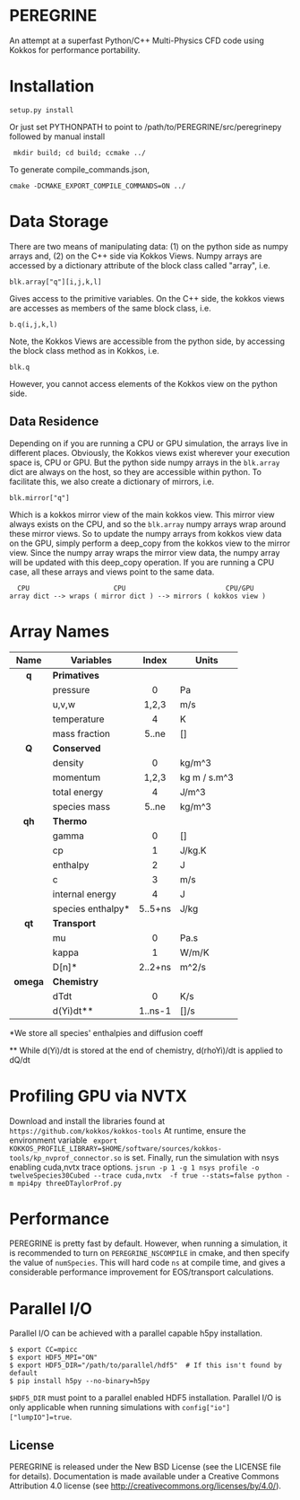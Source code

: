 # PEREGRINE

An attempt at a superfast Python/C++ Multi-Physics CFD code using Kokkos for performance portability. 


# Installation


``` setup.py install ```

Or just set PYTHONPATH to point to /path/to/PEREGRINE/src/peregrinepy
followed by manual install

``` mkdir build; cd build; ccmake ../```

To generate compile_commands.json, 

``` cmake -DCMAKE_EXPORT_COMPILE_COMMANDS=ON ../ ```


# Data Storage

There are two means of manipulating data: (1) on the python side as numpy arrays and, (2) 
on the C++ side via Kokkos Views. Numpy arrays are accessed by a dictionary attribute
of the block class called "array", i.e.

    blk.array["q"][i,j,k,l]

Gives access to the primitive variables. On the C++ side, the kokkos views are accesses
as members of the same block class, i.e.

    b.q(i,j,k,l)

Note, the Kokkos Views are accessible from the python side, by accessing the block class
method as in Kokkos, i.e.

    blk.q

However, you cannot access elements of the Kokkos view on the python side.

## Data Residence

Depending on if you are running a CPU or GPU simulation, the arrays live in different places.
Obviously, the Kokkos views exist wherever your execution space is, CPU or GPU. But the python
side numpy arrays in the ```blk.array``` dict are always on the host, so they are accessible
within python. To facilitate this, we also create a dictionary of mirrors, i.e.

    blk.mirror["q"]

Which is a kokkos mirror view of the main kokkos view. This mirror view always exists on the CPU,
and so the ```blk.array``` numpy arrays wrap around these mirror views. So to update the numpy 
arrays from kokkos view data on the GPU, simply perform a deep_copy from the kokkos view to the 
mirror view. Since the numpy array wraps the mirror view data, the numpy array will be updated
with this deep_copy operation. If you are running a CPU case, all these arrays and views point
to the same data.

      CPU                     CPU                         CPU/GPU
    array dict --> wraps ( mirror dict ) --> mirrors ( kokkos view )

# Array Names

| Name      | Variables          | Index   | Units        |
|:---------:|--------------------|:-------:|--------------|
| **q**     | **Primatives**     |         |              |
|           | pressure           | 0       | Pa           |
|           | u,v,w              | 1,2,3   | m/s          |
|           | temperature        | 4       | K            |
|           | mass fraction      | 5..ne   | []           |
| **Q**     | **Conserved**      |         |              |
|           | density            | 0       | kg/m^3       |
|           | momentum           | 1,2,3   | kg m / s.m^3 |
|           | total energy       | 4       | J/m^3        |
|           | species mass       | 5..ne   | kg/m^3       |
| **qh**    | **Thermo**         |         |              |
|           | gamma              | 0       | []           |
|           | cp                 | 1       | J/kg.K       |
|           | enthalpy           | 2       | J            |
|           | c                  | 3       | m/s          |
|           | internal energy    | 4       | J            |
|           | species enthalpy\* | 5..5+ns | J/kg         |
| **qt**    | **Transport**      |         |              |
|           | mu                 | 0       | Pa.s         |
|           | kappa              | 1       | W/m/K        |
|           | D[n]\*             | 2..2+ns | m^2/s        |
| **omega** | **Chemistry**      |         |              |
|           | dTdt               | 0       | K/s          |
|           | d(Yi)dt\*\*        | 1..ns-1 | []/s         |

\*We store all species' enthalpies and diffusion coeff

\*\* While d(Yi)/dt is stored at the end of chemistry, d(rhoYi)/dt is applied to dQ/dt

# Profiling GPU via NVTX
Download and install the libraries found at
``` https://github.com/kokkos/kokkos-tools ```
At runtime, ensure the environment variable
``` export KOKKOS_PROFILE_LIBRARY=$HOME/software/sources/kokkos-tools/kp_nvprof_connector.so```
is set. Finally, run the simulation with nsys enabling cuda,nvtx trace options.
```jsrun -p 1 -g 1 nsys profile -o twelveSpecies30Cubed --trace cuda,nvtx  -f true --stats=false python -m mpi4py threeDTaylorProf.py```

# Performance
PEREGRINE is pretty fast by default. However, when running a simulation, it is recommended to turn on ```PEREGRINE_NSCOMPILE``` in cmake, and then specify the value of ```numSpecies```. This will hard code ```ns``` at compile time, and gives a considerable performance improvement for EOS/transport calculations.

# Parallel I/O 
Parallel I/O can be achieved with a parallel capable h5py installation. 

    $ export CC=mpicc
    $ export HDF5_MPI="ON"
    $ export HDF5_DIR="/path/to/parallel/hdf5"  # If this isn't found by default
    $ pip install h5py --no-binary=h5py
    
``` $HDF5_DIR ``` must point to a parallel enabled HDF5 installation. Parallel I/O is only applicable when running simulations with ```config["io"]["lumpIO"]=true```.

## License

PEREGRINE is released under the New BSD License (see the LICENSE file for details).
Documentation is made available under a Creative Commons Attribution 4.0
license (see <http://creativecommons.org/licenses/by/4.0/>).
